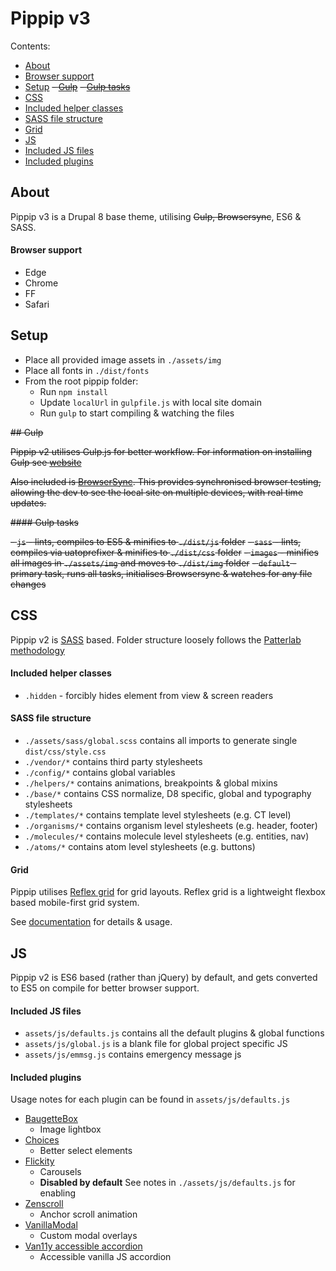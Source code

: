# Pippip v3

Contents:

- [About](#About)
- [Browser support](#browser-support)
- [Setup](#setup)
  ~~- [Gulp](#Gulp)~~
  ~~- [Gulp tasks](#Gulp-tasks)~~
- [CSS](#css)
- [Included helper classes](#included-helper-classes)
- [SASS file structure](#sass-file-structure)
- [Grid](#grid)
- [JS](#js)
- [Included JS files](#included-js-files)
- [Included plugins](#included-plugins)

## About

Pippip v3 is a Drupal 8 base theme, utilising ~~Gulp, Browsersync~~, ES6 & SASS.

#### Browser support

- Edge
- Chrome
- FF
- Safari

## Setup

- Place all provided image assets in `./assets/img`
- Place all fonts in `./dist/fonts`
- From the root pippip folder:
  - Run `npm install`
  - Update `localUrl` in `gulpfile.js` with local site domain
  - Run `gulp` to start compiling & watching the files

~~## Gulp~~

~~Pippip v2 utilises Gulp.js for better workflow. For information on installing Gulp see [website](https://gulpjs.com/)~~

~~Also included is [BrowserSync](https://browsersync.io/). This provides synchronised browser testing, allowing the dev to see the local site on multiple devices, with real time updates.~~

~~#### Gulp tasks~~

~~- `js` - lints, compiles to ES5 & minifies to `./dist/js` folder~~
~~- `sass` - lints, compiles via uatoprefixer & minifies to `./dist/css` folder~~
~~- `images` - minifies all images in `./assets/img` and moves to `./dist/img` folder~~
~~- `default` - primary task, runs all tasks, initialises Browsersync & watches for any file changes~~

## CSS

Pippip v2 is [SASS](https://sass-lang.com) based. Folder structure loosely follows the [Patterlab methodology](https://patternlab.io/)

#### Included helper classes

- `.hidden` - forcibly hides element from view & screen readers

#### SASS file structure

- `./assets/sass/global.scss` contains all imports to generate single `dist/css/style.css`
- `./vendor/*` contains third party stylesheets
- `./config/*` contains global variables
- `./helpers/*` contains animations, breakpoints & global mixins
- `./base/*` contains CSS normalize, D8 specific, global and typography stylesheets
- `./templates/*` contains template level stylesheets (e.g. CT level)
- `./organisms/*` contains organism level stylesheets (e.g. header, footer)
- `./molecules/*` contains molecule level stylesheets (e.g. entities, nav)
- `./atoms/*` contains atom level stylesheets (e.g. buttons)

#### Grid

Pippip utilises [Reflex grid](http://reflexgrid.com/docs/) for grid layouts. Reflex grid is a lightweight flexbox based mobile-first grid system.

See [documentation](http://reflexgrid.com/docs/) for details & usage.

## JS

Pippip v2 is ES6 based (rather than jQuery) by default, and gets converted to ES5 on compile for better browser support.

#### Included JS files

- `assets/js/defaults.js` contains all the default plugins & global functions
- `assets/js/global.js` is a blank file for global project specific JS
- `assets/js/emmsg.js` contains emergency message js

#### Included plugins

Usage notes for each plugin can be found in `assets/js/defaults.js`

- [BaugetteBox](https://www.npmjs.com/package/baguettebox.js)
  - Image lightbox
- [Choices](https://www.npmjs.com/package/choices.js)
  - Better select elements
- [Flickity](https://www.npmjs.com/package/flickity)
  - Carousels
  - **Disabled by default** See notes in `./assets/js/defaults.js` for enabling
- [Zenscroll](https://github.com/zengabor/zenscroll)
  - Anchor scroll animation
- [VanillaModal](https://www.npmjs.com/package/vanilla-modal)
  - Custom modal overlays
- [Van11y accessible accordion](https://github.com/nico3333fr/van11y-accessible-accordion-aria)
  - Accessible vanilla JS accordion
